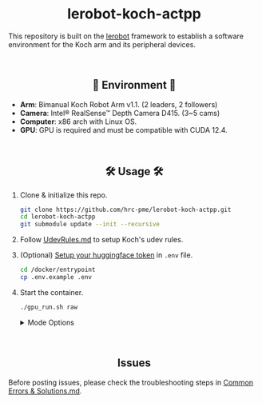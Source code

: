 # <div align="center"> lerobot-koch-actpp </div>

This repository is built on the [lerobot](https://github.com/hrc-pme/lerobot/tree/33724a273dfa3a62b845cbbb030b21b71fc5d12b) framework to establish a software environment for the Koch arm and its peripheral devices.

<br/>

##  <div align="center"> 🌱 Environment 🌱 </div>

* **Arm**: Bimanual Koch Robot Arm v1.1. (2 leaders, 2 followers)
* **Camera**: Intel® RealSense™ Depth Camera D415. (3~5 cams)
* **Computer**: x86 arch with Linux OS.
* **GPU**: GPU is required and must be compatible with CUDA 12.4.

<br/>

##  <div align="center"> 🛠️ Usage 🛠️ </div>

1. Clone & initialize this repo.
   
   ```bash
   git clone https://github.com/hrc-pme/lerobot-koch-actpp.git
   cd lerobot-koch-actpp
   git submodule update --init --recursive
   ```

2. Follow [UdevRules.md](/assets/README-udev.md) to setup Koch's udev rules.

3. (Optional) [Setup your huggingface token](https://huggingface.co/docs/hub/security-tokens) in `.env` file.
   
   ```bash
   cd /docker/entrypoint
   cp .env.example .env
   ```

4. Start the container.

   ```bash
   ./gpu_run.sh raw
   ```

   <details> 
      <summary> Mode Options </summary>

      - `raw`:        Enter the env without running any node.  
      - `ws-build`:   Colcon build ROS2 workspace.  
      - `arm-cali`:   Calibrate Koch Robot Arms.  
      - `arm-sync`:   Synchronize Koch.  
      - `armv-sync`:  Synchronize Koch & launch Realsense.  
      - `armv-rec`:   Record Koch and Realsense.  
      - `train`:      Train custom dataset.  
      - `deploy`:     Deploy custom model.  
   </details>

<br/>

##  <div align="center"> Issues </div>

Before posting issues, please check the troubleshooting steps in [Common Errors & Solutions.md](/assets/README-error.md).
